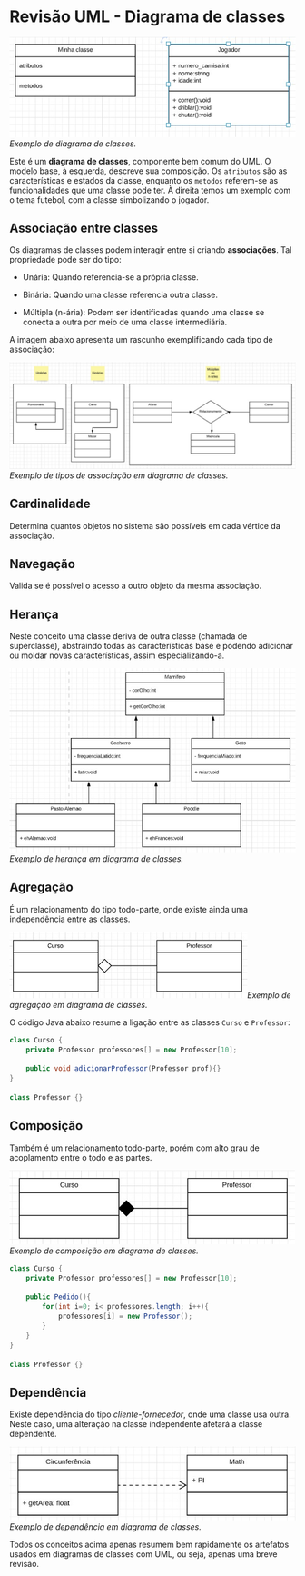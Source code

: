 # Revisão UML - Diagrama de classes

![Exemplo de diagrama de classes](/static/image01.jpeg)*Exemplo de diagrama de classes.*

Este é um **diagrama de classes**, componente bem comum do UML. O modelo base, à esquerda, descreve sua composição. Os `atributos` são as características e estados da classe, enquanto os `metodos` referem-se as funcionalidades que uma classe pode ter. À direita temos um exemplo com o tema futebol, com a classe simbolizando o jogador.

## Associação entre classes

Os diagramas de classes podem interagir entre si criando **associações**. Tal propriedade pode ser do tipo:

- Unária: Quando referencia-se a própria classe.

- Binária: Quando uma classe referencia outra classe.

- Múltipla (n-ária): Podem ser identificadas quando uma classe se conecta a outra por meio de uma classe intermediária.

A imagem abaixo apresenta um rascunho exemplificando cada tipo de associação:

![Exemplo de associações](/static/image02.jpeg)*Exemplo de tipos de associação em diagrama de classes.*

## Cardinalidade

Determina quantos objetos no sistema são possíveis em cada vértice da associação.

## Navegação

Valida se é possível o acesso a outro objeto da mesma associação.

## Herança

Neste conceito uma classe deriva de outra classe (chamada de superclasse), abstraindo todas as características base e podendo adicionar ou moldar novas características, assim especializando-a.

![Exemplo de herança](/static/image04.jpeg)*Exemplo de herança em diagrama de classes.*

## Agregação

É um relacionamento do tipo todo-parte, onde existe ainda uma independência entre as classes.

![Exemplo de agregação](/static/image05.jpeg)*Exemplo de agregação em diagrama de classes.*

O código Java abaixo resume a ligação entre as classes `Curso` e `Professor`:

```java
class Curso {
    private Professor professores[] = new Professor[10];

    public void adicionarProfessor(Professor prof){}
}

class Professor {}
```

## Composição

Também é um relacionamento todo-parte, porém com alto grau de acoplamento entre o todo e as partes.

![Exemplo de composição](/static/image06.jpeg)*Exemplo de composição em diagrama de classes.*

```java
class Curso {
    private Professor professores[] = new Professor[10];

    public Pedido(){
        for(int i=0; i< professores.length; i++){
            professores[i] = new Professor();
        }
    }
}

class Professor {}
```

## Dependência

Existe dependência do tipo *cliente-fornecedor*, onde uma classe usa outra. Neste caso, uma alteração na classe independente afetará a classe dependente.

![Exemplo de dependência](/static/image07.jpeg)*Exemplo de dependência em diagrama de classes.*

Todos os conceitos acima apenas resumem bem rapidamente os artefatos usados em diagramas de classes com UML, ou seja, apenas uma breve revisão.